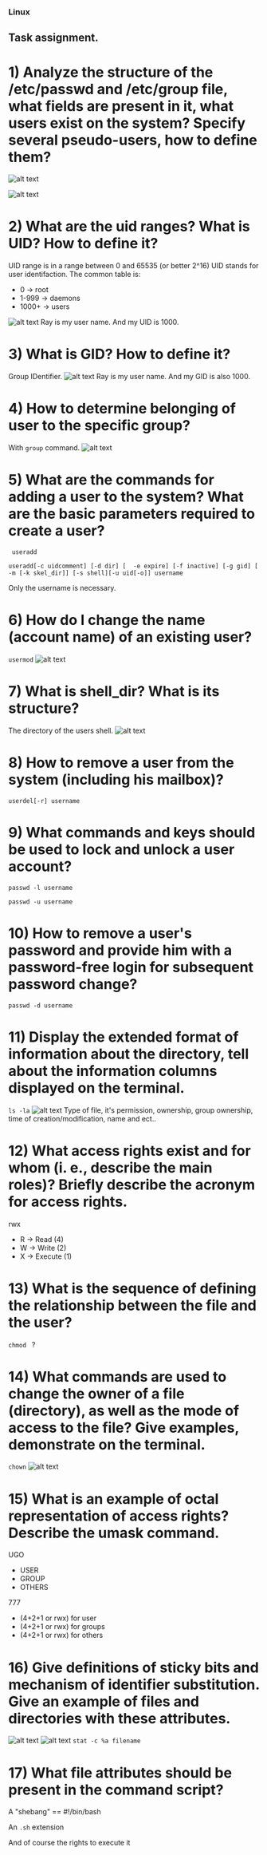 ### Linux 

## Task assignment.
# 1) Analyze the structure of the /etc/passwd and /etc/group file, what fields are present in it, what users exist on the system? Specify several pseudo-users, how to define them?

![alt text](images/1.png)

![alt text](images/2.png)

# 2) What are the uid ranges? What is UID? How to define it?
UID range is in a range between 0 and 65535 (or better 2^16)
UID stands for user identifaction.
The common table is: 
- 0 -> root
- 1-999 -> daemons 
- 1000+ -> users


![alt text](images/3.png)
Ray is my user name. And my UID is 1000.

# 3) What is GID? How to define it?
Group IDentifier.
![alt text](images/3.png)
Ray is my user name. And my GID is also 1000.

# 4) How to determine belonging of user to the specific group?
With ``` group ``` command.
![alt text](images/4.png)

# 5) What are the commands for adding a user to the system? What are the basic parameters required to create a user?
``` useradd``` 

```useradd[-c uidcomment] [-d dir] [  -e expire] [-f inactive] [-g gid] [  -m [-k skel_dir]] [-s shell][-u uid[-o]] username ```

Only the username is necessary.

# 6) How do I change the name (account name) of an existing user?

```usermod```
![alt text](images/5.png)

# 7) What is shell_dir? What is its structure?
The directory of the users shell. 
![alt text](images/6.png)

# 8) How to remove a user from the system (including his mailbox)?

``` userdel[-r] username ```

# 9) What commands and keys should be used to lock and unlock a user account?

```passwd -l username```

```passwd -u username```

# 10) How to remove a user's password and provide him with a password-free login for subsequent password change?

```passwd -d username```

# 11) Display the extended format of information about the directory, tell about the information columns displayed on the terminal.

```ls -la```
![alt text](images/7.png)
Type of file, it's permission, ownership, group ownership, time of creation/modification, name and ect..

# 12) What access rights exist and for whom (i. e., describe the main roles)? Briefly describe the acronym for access rights.

rwx
- R -> Read (4)
- W -> Write (2)
- X -> Execute (1)

# 13) What is the sequence of defining the relationship between the file and the user?

```chmod ``` ?

# 14) What commands are used to change the owner of a file (directory), as well as the mode of access to the file? Give examples, demonstrate on the terminal.

``` chown ```
![alt text](images/8.png)

# 15) What is an example of octal representation of access rights? Describe the umask command.
UGO 
- USER
- GROUP
- OTHERS

777 
- (4+2+1 or rwx) for user
- (4+2+1 or rwx) for groups
- (4+2+1 or rwx) for others



# 16) Give definitions of sticky bits and mechanism of identifier substitution. Give an example of files and directories with these attributes.

![alt text](images/9.png)
![alt text](images/10.png)
```stat -c %a filename ```

# 17) What file attributes should be present in the command script?

A "shebang" == #!/bin/bash

An ``` .sh ``` extension

And of course the rights to execute it